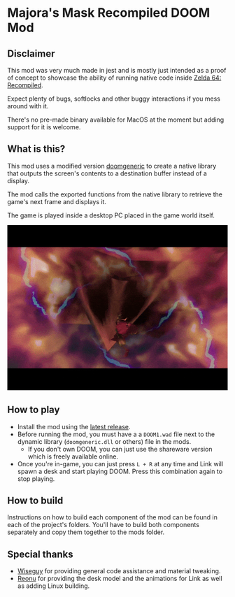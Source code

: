 # Majora's Mask Recompiled DOOM Mod

## Disclaimer

This mod was very much made in jest and is mostly just intended as a proof of concept to showcase the ability of running native code inside [Zelda 64: Recompiled](https://github.com/Zelda64Recomp/Zelda64Recomp).

Expect plenty of bugs, softlocks and other buggy interactions if you mess around with it.

There's no pre-made binary available for MacOS at the moment but adding support for it is welcome.

## What is this?

This mod uses a modified version [doomgeneric](https://github.com/ozkl/doomgeneric) to create a native library that outputs the screen's contents to a destination buffer instead of a display.

The mod calls the exported functions from the native library to retrieve the game's next frame and displays it.

The game is played inside a desktop PC placed in the game world itself.

![Gaming](/img/clock_tower.gif)

## How to play

- Install the mod using the [latest release](https://github.com/DarioSamo/MMRecompDoomMod/releases/latest).
- Before running the mod, you must have a a `DOOM1.wad` file next to the dynamic library (`doomgeneric.dll` or others) file in the mods.
  - If you don't own DOOM, you can just use the shareware version which is freely available online.
- Once you're in-game, you can just press `L + R` at any time and Link will spawn a desk and start playing DOOM. Press this combination again to stop playing.

## How to build

Instructions on how to build each component of the mod can be found in each of the project's folders. You'll have to build both components separately and copy them together to the mods folder.

## Special thanks

- [Wiseguy](https://github.com/Mr-Wiseguy) for providing general code assistance and material tweaking.
- [Reonu](https://github.com/Reonu) for providing the desk model and the animations for Link as well as adding Linux building.
